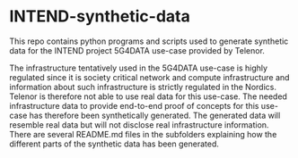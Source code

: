 # INTEND-synthetic-data
This repo contains python programs and scripts used to generate synthetic data for the INTEND project 5G4DATA use-case provided by Telenor.

The infrastructure tentatively used in the 5G4DATA use-case is highly regulated since it is society critical network and compute infrastructure and information about such infrastructure is strictly regulated in the Nordics. Telenor is therefore not able to use real data for this use-case. The needed infrastructure data to provide end-to-end proof of concepts for this use-case has therefore been synthetically generated. The generated data will resemble real data but will not disclose real infrastructure information. There are several README.md files in the subfolders explaining how the different parts of the synthetic data has been generated. 